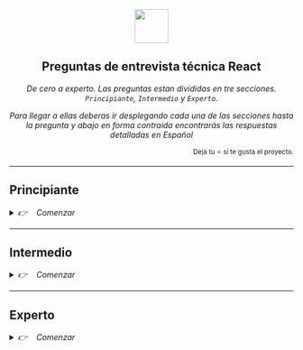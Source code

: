 <div align='center'>
<img height="60" src="https://upload.wikimedia.org/wikipedia/commons/thumb/a/a7/React-icon.svg/539px-React-icon.svg.png">
<h2>Preguntas de entrevista técnica React</h2>

_De cero a experto. Las preguntas estan divididas en tre secciones. `Principiante`, `Intermedio` y `Experto`._

_Para llegar a ellas deberas ir desplegando cada una de las secciones hasta la pregunta y abajo en forma contraida encontrarás las respuestas detalladas en Español_
</div>
<div align='right'>
<sup>Deja tu ⭐ si te gusta el proyecto.</sup>
</div>

---
<h2>Principiante</h2>
<details><summary><i>👉  &nbsp&nbsp Comenzar</i></summary>

---
<p>
<ol start= '1'>
<li>
<details><summary><i>¿Qué es React?</i></summary>
<p>

**React es una biblioteca de JavaScript de código abierto para construir interfaces de usuario.** Está basada en la componetización de la UI: la interfaz se divide en componentes independientes, que contienen su propio estado. Cuando el estado de un componente cambia, React vuelve a renderizar la interfaz.

Esto hace que React sea una herramienta muy útil para construir interfaces complejas, ya que permite dividir la interfaz en piezas más pequeñas y reutilizables.

Fue creada en 2011 por Jordan Walke, un ingeniero de software que trabajaba en Facebook y que quería simplificar la forma de crear interfaces de usuario complejas.

Es una biblioteca muy popular y es usada por muchas empresas como Facebook, Netflix, Airbnb, Twitter, Instagram, etc.

</p>
</details>
</li>
<br>

---
<li>
<details><summary><i>¿Cuáles son las características principales de React?</i></summary>
<p>

Las características principales de React son:

- **Componentes**: React está basado en la componetización de la UI. La interfaz se divide en componentes independientes, que contienen su propio estado. Cuando el estado de un componente cambia, React vuelve a renderizar la interfaz.

- **Virtual DOM**: React usa un DOM virtual para renderizar los componentes. El DOM virtual es una representación en memoria del DOM real. Cuando el estado de un componente cambia, React vuelve a renderizar la interfaz. En lugar de modificar el DOM real, React modifica el DOM virtual y, a continuación, compara el DOM virtual con el DOM real. De esta forma, React sabe qué cambios se deben aplicar al DOM real.

- **Declarativo**: React es declarativo, lo que significa que no se especifica cómo se debe realizar una tarea, sino qué se debe realizar. Esto hace que el código sea más fácil de entender y de mantener.

- **Unidireccional**: React es unidireccional, lo que significa que los datos fluyen en una sola dirección. Los datos fluyen de los componentes padres a los componentes hijos.

- **Universal**: React se puede ejecutar tanto en el cliente como en el servidor. Además, puedes usar React Native para crear aplicaciones nativas para Android e iOS.

</p>
</details>
</li>
<br>

---
<li>
<details><summary><i>¿Qué significa exactamente que sea declarativo?</i></summary>
<p>

No le decimos cómo debe renderizar la interfaz a base de instrucciones. Le decimos qué debe renderizar y React se encarga de renderizarlo.

Un ejemplo entre declarativo e imperativo:

```js
// Declarativo
const element = <h1>Hello, world</h1>

// Imperativo
const element = document.createElement('h1')
element.innerHTML = 'Hello, world'
```
</p>
</details>
</li>
<br>

---
<li>
<details><summary><i>¿Qué es un componente?</i></summary>
<p>

Un componente es una pieza de código que renderiza una parte de la interfaz. Los componentes pueden ser parametrizados, reutilizados y pueden contener su propio estado.

En React los componentes se crean usando funciones o clases.

</p>
</details>
</li>
<br>

---
<li>
<details><summary><i>¿Qué es JSX?</i></summary>
<p>

React usa JSX para declarar qué debe renderizar. JSX es una extensión de JavaScript que permite escribir un código más cercano visualmente a HTML, que mejora la legibilidad del código y hace que sea más fácil de entender.

Sin JSX, deberíamos usar `React.createElement` para crear los elementos de la interfaz manualmente de esta forma:

```js
import { createElement } from 'react'

function Hello () { // un componente es una función! 👀
  return React.createElement(
    'h1', // elemento a renderizar
     null, // atributos del elemento
    'Hola Mundo 👋🌍!' // contenido del elemento
  )
}
```

Esto es muy tedioso y poco legible. Por eso, React usa JSX para declarar qué debe renderizar. Por eso usamos JSX de esta forma:

```jsx
function Hello () {
  return <h1>Hola Mundo 👋🌍!</h1>
}
```

Ambos códigos son equivalentes.

</p>
</details>
</li>
<br>

---
<li>
<details><summary><i>¿Cómo se transforma el JSX?</i></summary>
<p>

**El JSX se transforma en código JavaScript compatible en el navegador usando un *transpilador* o *compilador***. El más famoso es a día de hoy Babel, que utiliza una serie de plugins para ser compatible con la transformación, pero existen otros como SWC.

Puedes ver cómo se transforma el JSX en el [playground de código de Babel](https://babeljs.io/repl/#?browsers=defaults%2C%20not%20ie%2011%2C%20not%20ie_mob%2011&build=&builtIns=false&corejs=3.21&spec=false&loose=false&code_lz=GYVwdgxgLglg9mABACQKYBt10QCgJSIDeAUIogE6pQjlIA8AFgIwB8yc6AhogLLgAm2QLwbgaR3APBuBYfYCEdAPTMWxAL5A&debug=false&forceAllTransforms=false&shippedProposals=false&circleciRepo=&evaluate=false&fileSize=false&timeTravel=false&sourceType=module&lineWrap=true&presets=env%2Creact%2Cstage-2&prettier=false&targets=&version=7.19.5&externalPlugins=&assumptions=%7B%7D).

Hay casos especiales en los que un transpilador no es necesario. Por ejemplo, **Deno tiene soporte nativo para la sintaxis JSX** y no es necesario transformar el código para hacerlo compatible.

</p>
</details>
</li>
<br>

---
<li>
<details><summary><i>¿Cuál es la diferencia entre componente y elemento en React?</i></summary>
<p>

Un componente es una función o clase que recibe props y devuelve un elemento.
Un elemento es un objeto que representa un nodo del DOM o una instancia de un componente de React.

```js
// Elemento que representa un nodo del DOM
{
  type: 'button',
  props: {
    className: 'button button-blue',
    children: {
      type: 'b',
      props: {
        children: 'OK!'
      }
    }
  }
}

// Elemento que representa una instancia de un componente
{
  type: Button,
  props: {
    color: 'blue',
    children: 'OK!'
  }
}
```

</p>
</details>
</li>
<br>

---
<li>
<details><summary><i>¿Cómo crear un componente en React?</i></summary>
<p>

Los componentes en React son funciones o clases que devuelven un elemento de React. Hoy en día lo más recomendado es usar funciones:

```jsx
function HelloWorld() {
  return <h1>Hello World!</h1>
}
```

Pero también puedes usar una clase para crear un componente React:

```jsx
import { Component } from 'react'

class HelloWorld extends Component {
  render() {
    return <h1>Hello World!</h1>
  }
}
```

Lo importante es que el nombre de la función o clase empiece con una letra mayúscula. Esto es necesario para que React pueda distinguir entre componentes y elementos HTML.

</p>
</details>
</li>
<br>

---
<li>
<details><summary><i>¿Qué son las props en React?</i></summary>
<p>

Las props son las propiedades de un componente. Son datos que se pasan de un componente a otro. Por ejemplo, si tienes un componente `Button` que muestra un botón, puedes pasarle una prop `text` para que el botón muestre ese texto:

```jsx
function Button(props) {
  return <button>{props.text}</button>
}
```

Podríamos entender que el componente `Button` es un botón genérico, y que la prop `text` es el texto que se muestra en el botón. Así estamos creando un componente reutilizable.

Debe considerarse además que al usar cualquier expresión JavaScript dentro de JSX debe envolverlos con `{}`, en este caso el objeto `props`, de otra forma JSX lo considerará como texto plano.

Para usarlo, indicamos el nombre del componente y le pasamos las props que queremos:

```jsx
<Button text="Haz clic aquí" />
<Button text="Seguir a @Kapelu" />
```

Las props son una forma de parametrizar nuestros componentes igual que hacemos con las funciones. Podemos pasarle cualquier tipo de dato a un componente, incluso otros componentes.

</p>
</details>
</li>
<br>

---
<li>
<details><summary><i>¿Qué es el renderizado condicional en React?</i></summary>
<p>

El renderizado condicional es la forma de mostrar un componente u otro dependiendo de una condición.

Para hacer renderizado condicional en React usamos el operador ternario:

```jsx
function Button({ text }) {
  return text
    ? <button>{text}</button>
    : null
}
```

En este caso, si la prop `text` existe, se renderiza el botón. Si no existe, no se renderiza nada.

Es común encontrar implementaciones del renderizado condicional con el operador &&, del tipo:
```jsx
function List({ listArray }) {
  return listArray?.length && listArray.map(item=>item)
}
```

Tiene sentido, si el length es positivo (mayor a cero) renderizamos el map. !Pues no! ❌ Cuidado, si tiene length de cero, el resultado en el navegador sera un 0. Es preferible utilizar el operador ternario, Kent C. Dodds tiene un articulo interesante hablando del tema. [Use ternaries rather than && in JSX](https://kentcdodds.com/blog/use-ternaries-rather-than-and-and-in-jsx)

</p>
</details>
</li>
<br>

---
<li>
<details><summary><i>¿Cómo puedes aplicar clases CSS a un componente en React?</i></summary>
<p>

Para aplicar clases CSS a un componente en React usamos la prop `className`:

```jsx
function Button({ text }) {
  return (
    <button className="button">
      {text}
    </button>
  )
}
```

La razón por la que se llama `className` es porque `class` es una palabra reservada en JavaScript. Por eso, en JSX, tenemos que usar `className` para aplicar clases CSS.

</p>
</details>
</li>
<br>

---
<li>
<details><summary><i>¿Cómo puedes aplicar estilos en línea a un componente en React?</i></summary>
<p>

Para aplicar estilos CSS en línea a un componente en React usamos la prop `style`. La diferencia de cómo lo haríamos con HTML, es que en React los estilos se pasan como un objeto y no como una cadena de texto (esto puede verse más claro con los dobles corchetes, los primeros para indicar que es una expresión JavaScript, y los segundos para crear el objeto):

```jsx
function Button({ text }) {
  return (
    <button style={{ color: 'red', borderRadius: '2px' }}>
      {text}
    </button>
  )
}
```

Fíjate que, además, los nombres de las propiedades CSS están en camelCase.

</p>
</details>
</li>
<br>

---
<li>
<details><summary><i>¿Cómo puedo aplicar estilos de forma condicional a un componente en React?</i></summary>
<p>

Puedes aplicar estilos de forma condicional a un componente en React usando la prop `style` y un operador ternario:

```jsx
function Button({ text, primary }) {
  return (
    <button style={{ color: primary ? 'red' : 'blue' }}>
      {text}
    </button>
  )
}
```

En el caso anterior, si la prop `primary` es `true`, el botón tendrá el color rojo. Si no, tendrá el color azul.

También puedes seguir la misma mecánica usando clases. En este caso, usamos el operador ternario para decidir si añadir o no la clase:

```jsx
function Button({ text, primary }) {
  return (
    <button className={primary ? 'button-primary' : ''}>
      {text}
    </button>
  )
}
```

También podemos usar bibliotecas como `classnames`:

```jsx
import classnames from 'classnames'

function Button({ text, primary }) {
  return (
    <button className={classnames('button', { primary })}>
      {text}
    </button>
  )
}
```

En este caso, si la prop `primary` es `true`, se añadirá la clase `primary` al botón. Si no, no se añadirá. En cambio la clase `button` siempre se añadirá.

</p>
</details>
</li>
<br>

---
<li>
<details><summary><i>¿Qué es el renderizado de listas en React?</i></summary>
<p>

El renderizado de listas es la forma de iterar un array de elementos y renderizar elementos de React para cada uno de ellos.

Para hacer renderizado de listas en React usamos el método `map` de los arrays:

```jsx
function List({ items }) {
  return (
    <ul>
      {items.map(item => (
        <li key={item.id}>{item}</li>
      ))}
    </ul>
  )
}
```

En este caso, se renderiza una lista de elementos usando el componente `List`. El componente `List` recibe una prop `items` que es un array de strings. El componente `List` renderiza un elemento `li` por cada elemento del array.

El elemento `li` tiene una prop `key` que es un identificador único para cada elemento. Esto es necesario para que React pueda identificar cada elemento de la lista y actualizarlo de forma eficiente. Más adelante hay una explicación más detallada sobre esto.

</p>
</details>
</li>
<br>

---
<li>
<details><summary><i>¿Cómo añadir un evento a un componente en React?</i></summary>
<p>

Para añadir un evento a un componente en React usamos la sintaxis `on` y el nombre del evento nativo del navegador en *camelCase*:

```jsx
function Button({ text, onClick }) {
  return (
    <button onClick={onClick}>
      {text}
    </button>
  )
}
```

En este caso, el componente `Button` recibe una prop `onClick` que es una función. Cuando el usuario hace clic en el botón, se ejecuta la función `onClick`.

</p>
</details>
</li>
<br>

---
<li>
<details><summary><i>¿Qué es el estado en React?</i></summary>
<p>

El estado es un objeto que contiene datos que pueden cambiar en el tiempo. En React, el estado se usa para controlar los cambios en la interfaz.

Para que entiendas el concepto, piensa en el interruptor de una habitación. Estos interruptores suelen tener dos estados: encendido y apagado. Cuando accionamos el interruptor y lo ponemos en `on` entonces la luz se enciende y cuando lo ponemos en `off` la luz se apaga.

Este mismo concepto se puede aplicar a la interfaz de usuario. Por ejemplo, el botón Me Gusta de Facebook tendría el estado de `meGusta` a `true` cuando el usuario le ha dado a Me Gusta y a `false` cuando no lo ha hecho.

No solo podemos tener en el estado valores booleanos, también podemos tener objetos, arrays, números, etc.

Por ejemplo, si tienes un componente `Counter` que muestra un contador, puedes usar el estado para controlar el valor del contador.

Para crear un estado en React usamos el hook `useState`:

```jsx
import { useState } from 'react'

function Counter() {
  const [count, setCount] = useState(0)

  return (
    <div>
      <p>Contador: {count}</p>
      <button onClick={() => setCount(count + 1)}>Aumentar</button>
    </div>
  )
}
```

Al usar el hook `useState` este devolverá un `array` de dos posiciones:

0. El valor del estado.
1. La función para cambiar el estado.

Suele usarse desestructuración para facilitar la lectura y ahorrarnos algunas lineas de código. Por otro lado, al pasarle un dato como parámetro al `useState` le estamos indicamos su estado inicial.

Con un componente de clase, la creación del estado sería así:

```jsx
import { Component } from 'react'

class Counter extends Component {
  constructor(props) {
    super(props)
    this.state = { count: 0 }
  }

  render() {
    return (
      <div>
        <p>Contador: {this.state.count}</p>
        <button onClick={() => this.setState({ count: this.state.count + 1 })}>
          Aumentar
        </button>
      </div>
    )
  }
}
```

</p>
</details>
</li>
<br>

---
<li>
<details><summary><i>¿Qué son los hooks?</i></summary>
<p>

Los Hooks son una API de React que nos permite tener estado, y otras características de React, en los componentes creados con una function.

Esto, antes, no era posible y nos obligaba a crear un componente con `class` para poder acceder a todas las posibilidades de la librería.

Hooks es gancho y, precisamente, lo que hacen, es que te permiten enganchar tus componentes funcionales a todas las características que ofrece React.

</p>
</details>
</li>
<br>

---
<li>
<details><summary><i>¿Qué hace el hook <strong>useState</strong>?</i></summary>
<p>

El hook `useState` es utilizado para crear variables de estado, quiere decir que su valor es dinámico, que este puede cambiar en el tiempo y eso requiere una re-renderización del componente donde se utiliza

Recibe un parámetro:

- El valor inicial de nuestra variable de estado.

Devuelve un array con dos variables:

- En primer lugar tenemos la variable que contiene el valor
- La siguiente variable es una función set, requiere el nuevo valor del estado, y este modifica el valor de la variable que anteriormente mencionamos
- Cabe destacar que la función proporciona cómo parametro el valor actual del propio estado. Ex: `setIsOpen(isOpen => !isOpen)`

En este ejemplo mostramos como el valor de `count` se inicializa en 0, y también se renderiza cada vez que el valor es modificado con la función `setCount` en el evento `onClick` del button:

```jsx
import { useState } from 'react'

function Counter() {
  const [count, setCount] = useState(0)

  return (
    <>
      <p>Contador: {count}</p>
      <button onClick={() => setCount(count => count + 1)}>Aumentar</button>
    </>
  )
}
```


</p>
</details>
</li>
<br>

---
<li>
<details><summary><i>¿Qué hace el hook <strong>useEffect</strong>?</i></summary>
<p>

El hook `useEffect` se usa para ejecutar código cuando se renderiza el componente o cuando cambian las dependencias del efecto.

Recibe dos parámetros:

- La función que se ejecutará al cambiar las dependencias o al renderizar el componente.
- Un array de dependencias. Si cambia el valor de alguna dependencia, ejecutará la función.

En este ejemplo mostramos un mensaje en consola cuando carga el componente y cada vez que cambia el valor de `count`:

```jsx
import { useEffect, useState } from 'react'

function Counter() {
  const [count, setCount] = useState(0)

  useEffect(() => {
    console.log('El contador se ha actualizado')
  }, [count])

  return (
    <>
      <p>Contador: {count}</p>
      <button onClick={() => setCount(count + 1)}>Aumentar</button>
    </>
  )
}
```

</p>
</details>
</li>
<br>

---
<li>
<details><summary><i>Explica casos de uso del hook <strong>useEffect</strong></i></summary>
<p>

Podemos usar el hook `useEffect` de diferentes formas, tales como:

- Ejecutar código cuando se renderiza el componente, cuando cambian las dependencias del efecto o cuando se desmonta el componente.
- Por eso puede ser útil para hacer llamadas a APIs, ya que sea nada más montar el componente o cuando cambian las dependencias.
- Realizar tracking de eventos, como Google Analytics, para saber qué páginas visitan los usuarios.
- Podemos validar un formulario para que cada vez que cambie el estado, podamos actualizar la UI y mostrar dónde están los errores.
- Podemos suscribirnos a eventos del navegador, como por ejemplo el evento `resize` para saber cuando el usuario cambia el tamaño de la ventana.

</p>
</details>
</li>
<br>

---
<li>
<details><summary><i>¿Cómo suscribirse a un evento en <strong>useEffect</strong>?</i></summary>
<p>

Dentro de `useEffect` nos podemos suscribir a eventos del navegador, como el evento `resize` para saber cuando el usuario cambia el tamaño de la ventana. Es importante que nos desuscribamos cuando el componente se desmonte para evitar fugas de memoria. Para ello, tenemos que devolver una función dentro del `useEffect` que se ejecutará cuando el componente se desmonte.

```jsx
import { useEffect } from 'react'

function Window() {
  useEffect(() => {
    const handleResize = () => {
      console.log('La ventana se ha redimensionado')
    }

    window.addEventListener('resize', handleResize)

    return () => {
      window.removeEventListener('resize', handleResize)
    }
  }, [])

  return (
    <p>Abre la consola y redimensiona la ventana</p>
  )
}
```

</p>
</details>
</li>
<br>

---
<li>
<details><summary><i>¿Cómo podemos ejecutar código cuando el componente se monta?</i></summary>
<p>

Podemos ejecutar código cuando el componente se monta usando el hook `useEffect` sin pasarle ninguna dependencia. En este caso, la función que se pasa como primer parámetro se ejecutará cuando el componente se monte.

```jsx
import { useEffect } from 'react'

function Component() {
  useEffect(() => {
    console.log('El componente se ha montado')
  }, [])

  return (
    <p>Abre la consola y re-dimensiona la ventana</p>
  )
}
```

</p>
</details>
</li>
<br>

---
<li>
<details><summary><i>¿Qué son los Fragments en React?</i></summary>
<p>

Los Fragments son una forma de agrupar elementos sin añadir un elemento extra al DOM, ya que React no permite devolver varios elementos en un componente, solo un elemento raíz.

Para crear un Fragment en React usamos el componente `Fragment`:

```jsx
import { Fragment } from 'react'

function App() {
  return (
    <Fragment>
      <h1>Titulo</h1>
      <p>Párrafo</p>
    </Fragment>
  )
}
```

También podemos usar la sintaxis de abreviatura:

```jsx
function App() {
  return (
    <>
      <h1>Titulo</h1>
      <p>Párrafo</p>
    </>
  )
}
```

</p>
</details>
</li>
<br>

---
<li>
<details><summary><i>¿Cómo puedes inicializar un proyecto de React desde cero?</i></summary>
<p>

Existen diversas formas de inicializar un proyecto de React desde cero. Una de las formas más sencillas es usando [Vite](https://vitejs.dev/guide/#scaffolding-your-first-vite-project).

```bash
npm create vite@latest your-react-app-name -- --template react
```

> Vite es un empaquetador de aplicaciones web. Se encarga de resolver las dependencias de tu proyecto, levantar un entorno de desarrollo que se refresca automáticamente con cada cambio y de empaquetar tu aplicación para producción con todos los archivos estáticos necesarios.


</p>
</details>
</li>
<br>
</ol>
</details>

---
<h2>Intermedio</h2>
<details><summary><i>👉  &nbsp&nbsp Comenzar</i></summary>

---
<p>
<ol start= '1'>
<li>
<details><summary><i>¿xxxxxxxxxxxxxxxxxxx?</i></summary>
<p>
Lorem ipsum dolor sit amet. Sed fugit minus ea corrupti distinctio eum voluptatem possimus est tenetur distinctio ab dolor deleniti et quasi iste. Ea optio quae ut officiis molestias id maiores impedit ab nemo odio ut eligendi obcaecati sed sunt magni. Eum quas quasi et aperiam omnis ut officia esse in quaerat tempora nam quia consequatur eum dolore omnis nam ipsa quasi. A labore velit ex impedit quisquam vel porro dolorum ut quia odit est illo eaque? Ut ipsa quia At reiciendis officia sit tempore omnis ad quisquam officiis non internos galisum et omnis iure sit facere nihil. Ut dolore voluptatem id voluptatibus consequuntur est expedita voluptas ut minus magni. At quia iure et cupiditate quia vel eveniet suscipit! Id voluptatem consectetur qui exercitationem eius et velit rerum et galisum unde et quam consequuntur et inventore velit! Sed quis illum a illo quisquam ea error sint est earum nihil. Et eligendi perspiciatis et ducimus error ea rerum harum. Non maxime consectetur qui incidunt dolores ut saepe sapiente quo atque suscipit At voluptas inventore.

</p>
</details>
</li>
<br>

---
<li>
<details><summary><i>¿xxxxxxxxxxxxxxxxxxx?</i></summary>
<p>
Lorem ipsum dolor sit amet. Sed fugit minus ea corrupti distinctio eum voluptatem possimus est tenetur distinctio ab dolor deleniti et quasi iste. Ea optio quae ut officiis molestias id maiores impedit ab nemo odio ut eligendi obcaecati sed sunt magni. Eum quas quasi et aperiam omnis ut officia esse in quaerat tempora nam quia consequatur eum dolore omnis nam ipsa quasi. A labore velit ex impedit quisquam vel porro dolorum ut quia odit est illo eaque? Ut ipsa quia At reiciendis officia sit tempore omnis ad quisquam officiis non internos galisum et omnis iure sit facere nihil. Ut dolore voluptatem id voluptatibus consequuntur est expedita voluptas ut minus magni. At quia iure et cupiditate quia vel eveniet suscipit! Id voluptatem consectetur qui exercitationem eius et velit rerum et galisum unde et quam consequuntur et inventore velit! Sed quis illum a illo quisquam ea error sint est earum nihil. Et eligendi perspiciatis et ducimus error ea rerum harum. Non maxime consectetur qui incidunt dolores ut saepe sapiente quo atque suscipit At voluptas inventore.

</p>
</details>
</li>
<br>

---
<li>
<details><summary><i>¿xxxxxxxxxxxxxxxxxxx?</i></summary>
<p>
Lorem ipsum dolor sit amet. Sed fugit minus ea corrupti distinctio eum voluptatem possimus est tenetur distinctio ab dolor deleniti et quasi iste. Ea optio quae ut officiis molestias id maiores impedit ab nemo odio ut eligendi obcaecati sed sunt magni. Eum quas quasi et aperiam omnis ut officia esse in quaerat tempora nam quia consequatur eum dolore omnis nam ipsa quasi. A labore velit ex impedit quisquam vel porro dolorum ut quia odit est illo eaque? Ut ipsa quia At reiciendis officia sit tempore omnis ad quisquam officiis non internos galisum et omnis iure sit facere nihil. Ut dolore voluptatem id voluptatibus consequuntur est expedita voluptas ut minus magni. At quia iure et cupiditate quia vel eveniet suscipit! Id voluptatem consectetur qui exercitationem eius et velit rerum et galisum unde et quam consequuntur et inventore velit! Sed quis illum a illo quisquam ea error sint est earum nihil. Et eligendi perspiciatis et ducimus error ea rerum harum. Non maxime consectetur qui incidunt dolores ut saepe sapiente quo atque suscipit At voluptas inventore.

</p>
</details>
</li>
<br>

---
<li>
<details><summary><i>¿xxxxxxxxxxxxxxxxxxx?</i></summary>
<p>
Lorem ipsum dolor sit amet. Sed fugit minus ea corrupti distinctio eum voluptatem possimus est tenetur distinctio ab dolor deleniti et quasi iste. Ea optio quae ut officiis molestias id maiores impedit ab nemo odio ut eligendi obcaecati sed sunt magni. Eum quas quasi et aperiam omnis ut officia esse in quaerat tempora nam quia consequatur eum dolore omnis nam ipsa quasi. A labore velit ex impedit quisquam vel porro dolorum ut quia odit est illo eaque? Ut ipsa quia At reiciendis officia sit tempore omnis ad quisquam officiis non internos galisum et omnis iure sit facere nihil. Ut dolore voluptatem id voluptatibus consequuntur est expedita voluptas ut minus magni. At quia iure et cupiditate quia vel eveniet suscipit! Id voluptatem consectetur qui exercitationem eius et velit rerum et galisum unde et quam consequuntur et inventore velit! Sed quis illum a illo quisquam ea error sint est earum nihil. Et eligendi perspiciatis et ducimus error ea rerum harum. Non maxime consectetur qui incidunt dolores ut saepe sapiente quo atque suscipit At voluptas inventore.

</p>
</details>
</li>
<br>

---
<li>
<details><summary><i>¿xxxxxxxxxxxxxxxxxxx?</i></summary>
<p>
Lorem ipsum dolor sit amet. Sed fugit minus ea corrupti distinctio eum voluptatem possimus est tenetur distinctio ab dolor deleniti et quasi iste. Ea optio quae ut officiis molestias id maiores impedit ab nemo odio ut eligendi obcaecati sed sunt magni. Eum quas quasi et aperiam omnis ut officia esse in quaerat tempora nam quia consequatur eum dolore omnis nam ipsa quasi. A labore velit ex impedit quisquam vel porro dolorum ut quia odit est illo eaque? Ut ipsa quia At reiciendis officia sit tempore omnis ad quisquam officiis non internos galisum et omnis iure sit facere nihil. Ut dolore voluptatem id voluptatibus consequuntur est expedita voluptas ut minus magni. At quia iure et cupiditate quia vel eveniet suscipit! Id voluptatem consectetur qui exercitationem eius et velit rerum et galisum unde et quam consequuntur et inventore velit! Sed quis illum a illo quisquam ea error sint est earum nihil. Et eligendi perspiciatis et ducimus error ea rerum harum. Non maxime consectetur qui incidunt dolores ut saepe sapiente quo atque suscipit At voluptas inventore.

</p>
</details>
</li>
<br>

---
<li>
<details><summary><i>¿xxxxxxxxxxxxxxxxxxx?</i></summary>
<p>
Lorem ipsum dolor sit amet. Sed fugit minus ea corrupti distinctio eum voluptatem possimus est tenetur distinctio ab dolor deleniti et quasi iste. Ea optio quae ut officiis molestias id maiores impedit ab nemo odio ut eligendi obcaecati sed sunt magni. Eum quas quasi et aperiam omnis ut officia esse in quaerat tempora nam quia consequatur eum dolore omnis nam ipsa quasi. A labore velit ex impedit quisquam vel porro dolorum ut quia odit est illo eaque? Ut ipsa quia At reiciendis officia sit tempore omnis ad quisquam officiis non internos galisum et omnis iure sit facere nihil. Ut dolore voluptatem id voluptatibus consequuntur est expedita voluptas ut minus magni. At quia iure et cupiditate quia vel eveniet suscipit! Id voluptatem consectetur qui exercitationem eius et velit rerum et galisum unde et quam consequuntur et inventore velit! Sed quis illum a illo quisquam ea error sint est earum nihil. Et eligendi perspiciatis et ducimus error ea rerum harum. Non maxime consectetur qui incidunt dolores ut saepe sapiente quo atque suscipit At voluptas inventore.

</p>
</details>
</li>
<br>

---
<li>
<details><summary><i>¿xxxxxxxxxxxxxxxxxxx?</i></summary>
<p>
Lorem ipsum dolor sit amet. Sed fugit minus ea corrupti distinctio eum voluptatem possimus est tenetur distinctio ab dolor deleniti et quasi iste. Ea optio quae ut officiis molestias id maiores impedit ab nemo odio ut eligendi obcaecati sed sunt magni. Eum quas quasi et aperiam omnis ut officia esse in quaerat tempora nam quia consequatur eum dolore omnis nam ipsa quasi. A labore velit ex impedit quisquam vel porro dolorum ut quia odit est illo eaque? Ut ipsa quia At reiciendis officia sit tempore omnis ad quisquam officiis non internos galisum et omnis iure sit facere nihil. Ut dolore voluptatem id voluptatibus consequuntur est expedita voluptas ut minus magni. At quia iure et cupiditate quia vel eveniet suscipit! Id voluptatem consectetur qui exercitationem eius et velit rerum et galisum unde et quam consequuntur et inventore velit! Sed quis illum a illo quisquam ea error sint est earum nihil. Et eligendi perspiciatis et ducimus error ea rerum harum. Non maxime consectetur qui incidunt dolores ut saepe sapiente quo atque suscipit At voluptas inventore.

</p>
</details>
</li>
<br>

---
<li>
<details><summary><i>¿xxxxxxxxxxxxxxxxxxx?</i></summary>
<p>
Lorem ipsum dolor sit amet. Sed fugit minus ea corrupti distinctio eum voluptatem possimus est tenetur distinctio ab dolor deleniti et quasi iste. Ea optio quae ut officiis molestias id maiores impedit ab nemo odio ut eligendi obcaecati sed sunt magni. Eum quas quasi et aperiam omnis ut officia esse in quaerat tempora nam quia consequatur eum dolore omnis nam ipsa quasi. A labore velit ex impedit quisquam vel porro dolorum ut quia odit est illo eaque? Ut ipsa quia At reiciendis officia sit tempore omnis ad quisquam officiis non internos galisum et omnis iure sit facere nihil. Ut dolore voluptatem id voluptatibus consequuntur est expedita voluptas ut minus magni. At quia iure et cupiditate quia vel eveniet suscipit! Id voluptatem consectetur qui exercitationem eius et velit rerum et galisum unde et quam consequuntur et inventore velit! Sed quis illum a illo quisquam ea error sint est earum nihil. Et eligendi perspiciatis et ducimus error ea rerum harum. Non maxime consectetur qui incidunt dolores ut saepe sapiente quo atque suscipit At voluptas inventore.

</p>
</details>
</li>
<br>

---
<li>
<details><summary><i>¿xxxxxxxxxxxxxxxxxxx?</i></summary>
<p>
Lorem ipsum dolor sit amet. Sed fugit minus ea corrupti distinctio eum voluptatem possimus est tenetur distinctio ab dolor deleniti et quasi iste. Ea optio quae ut officiis molestias id maiores impedit ab nemo odio ut eligendi obcaecati sed sunt magni. Eum quas quasi et aperiam omnis ut officia esse in quaerat tempora nam quia consequatur eum dolore omnis nam ipsa quasi. A labore velit ex impedit quisquam vel porro dolorum ut quia odit est illo eaque? Ut ipsa quia At reiciendis officia sit tempore omnis ad quisquam officiis non internos galisum et omnis iure sit facere nihil. Ut dolore voluptatem id voluptatibus consequuntur est expedita voluptas ut minus magni. At quia iure et cupiditate quia vel eveniet suscipit! Id voluptatem consectetur qui exercitationem eius et velit rerum et galisum unde et quam consequuntur et inventore velit! Sed quis illum a illo quisquam ea error sint est earum nihil. Et eligendi perspiciatis et ducimus error ea rerum harum. Non maxime consectetur qui incidunt dolores ut saepe sapiente quo atque suscipit At voluptas inventore.

</p>
</details>
</li>
<br>

---
<li>
<details><summary><i>¿xxxxxxxxxxxxxxxxxxx?</i></summary>
<p>
Lorem ipsum dolor sit amet. Sed fugit minus ea corrupti distinctio eum voluptatem possimus est tenetur distinctio ab dolor deleniti et quasi iste. Ea optio quae ut officiis molestias id maiores impedit ab nemo odio ut eligendi obcaecati sed sunt magni. Eum quas quasi et aperiam omnis ut officia esse in quaerat tempora nam quia consequatur eum dolore omnis nam ipsa quasi. A labore velit ex impedit quisquam vel porro dolorum ut quia odit est illo eaque? Ut ipsa quia At reiciendis officia sit tempore omnis ad quisquam officiis non internos galisum et omnis iure sit facere nihil. Ut dolore voluptatem id voluptatibus consequuntur est expedita voluptas ut minus magni. At quia iure et cupiditate quia vel eveniet suscipit! Id voluptatem consectetur qui exercitationem eius et velit rerum et galisum unde et quam consequuntur et inventore velit! Sed quis illum a illo quisquam ea error sint est earum nihil. Et eligendi perspiciatis et ducimus error ea rerum harum. Non maxime consectetur qui incidunt dolores ut saepe sapiente quo atque suscipit At voluptas inventore.

</p>
</details>
</li>
<br>

---
<li>
<details><summary><i>¿xxxxxxxxxxxxxxxxxxx?</i></summary>
<p>
Lorem ipsum dolor sit amet. Sed fugit minus ea corrupti distinctio eum voluptatem possimus est tenetur distinctio ab dolor deleniti et quasi iste. Ea optio quae ut officiis molestias id maiores impedit ab nemo odio ut eligendi obcaecati sed sunt magni. Eum quas quasi et aperiam omnis ut officia esse in quaerat tempora nam quia consequatur eum dolore omnis nam ipsa quasi. A labore velit ex impedit quisquam vel porro dolorum ut quia odit est illo eaque? Ut ipsa quia At reiciendis officia sit tempore omnis ad quisquam officiis non internos galisum et omnis iure sit facere nihil. Ut dolore voluptatem id voluptatibus consequuntur est expedita voluptas ut minus magni. At quia iure et cupiditate quia vel eveniet suscipit! Id voluptatem consectetur qui exercitationem eius et velit rerum et galisum unde et quam consequuntur et inventore velit! Sed quis illum a illo quisquam ea error sint est earum nihil. Et eligendi perspiciatis et ducimus error ea rerum harum. Non maxime consectetur qui incidunt dolores ut saepe sapiente quo atque suscipit At voluptas inventore.

</p>
</details>
</li>
<br>

---
</ol>
</details>

---
<h2>Experto</h2>
<details><summary><i>👉  &nbsp&nbsp Comenzar</i></summary>

---
<p>
<ol start= '1'>
<li>
<details><summary><i>¿xxxxxxxxxxxxxxxxxxx?</i></summary>
<p>
Lorem ipsum dolor sit amet. Sed fugit minus ea corrupti distinctio eum voluptatem possimus est tenetur distinctio ab dolor deleniti et quasi iste. Ea optio quae ut officiis molestias id maiores impedit ab nemo odio ut eligendi obcaecati sed sunt magni. Eum quas quasi et aperiam omnis ut officia esse in quaerat tempora nam quia consequatur eum dolore omnis nam ipsa quasi. A labore velit ex impedit quisquam vel porro dolorum ut quia odit est illo eaque? Ut ipsa quia At reiciendis officia sit tempore omnis ad quisquam officiis non internos galisum et omnis iure sit facere nihil. Ut dolore voluptatem id voluptatibus consequuntur est expedita voluptas ut minus magni. At quia iure et cupiditate quia vel eveniet suscipit! Id voluptatem consectetur qui exercitationem eius et velit rerum et galisum unde et quam consequuntur et inventore velit! Sed quis illum a illo quisquam ea error sint est earum nihil. Et eligendi perspiciatis et ducimus error ea rerum harum. Non maxime consectetur qui incidunt dolores ut saepe sapiente quo atque suscipit At voluptas inventore.

</p>
</details>
</li>
<br>

---
<li>
<details><summary><i>¿xxxxxxxxxxxxxxxxxxx?</i></summary>
<p>
Lorem ipsum dolor sit amet. Sed fugit minus ea corrupti distinctio eum voluptatem possimus est tenetur distinctio ab dolor deleniti et quasi iste. Ea optio quae ut officiis molestias id maiores impedit ab nemo odio ut eligendi obcaecati sed sunt magni. Eum quas quasi et aperiam omnis ut officia esse in quaerat tempora nam quia consequatur eum dolore omnis nam ipsa quasi. A labore velit ex impedit quisquam vel porro dolorum ut quia odit est illo eaque? Ut ipsa quia At reiciendis officia sit tempore omnis ad quisquam officiis non internos galisum et omnis iure sit facere nihil. Ut dolore voluptatem id voluptatibus consequuntur est expedita voluptas ut minus magni. At quia iure et cupiditate quia vel eveniet suscipit! Id voluptatem consectetur qui exercitationem eius et velit rerum et galisum unde et quam consequuntur et inventore velit! Sed quis illum a illo quisquam ea error sint est earum nihil. Et eligendi perspiciatis et ducimus error ea rerum harum. Non maxime consectetur qui incidunt dolores ut saepe sapiente quo atque suscipit At voluptas inventore.

</p>
</details>
</li>
<br>

---
<li>
<details><summary><i>¿xxxxxxxxxxxxxxxxxxx?</i></summary>
<p>
Lorem ipsum dolor sit amet. Sed fugit minus ea corrupti distinctio eum voluptatem possimus est tenetur distinctio ab dolor deleniti et quasi iste. Ea optio quae ut officiis molestias id maiores impedit ab nemo odio ut eligendi obcaecati sed sunt magni. Eum quas quasi et aperiam omnis ut officia esse in quaerat tempora nam quia consequatur eum dolore omnis nam ipsa quasi. A labore velit ex impedit quisquam vel porro dolorum ut quia odit est illo eaque? Ut ipsa quia At reiciendis officia sit tempore omnis ad quisquam officiis non internos galisum et omnis iure sit facere nihil. Ut dolore voluptatem id voluptatibus consequuntur est expedita voluptas ut minus magni. At quia iure et cupiditate quia vel eveniet suscipit! Id voluptatem consectetur qui exercitationem eius et velit rerum et galisum unde et quam consequuntur et inventore velit! Sed quis illum a illo quisquam ea error sint est earum nihil. Et eligendi perspiciatis et ducimus error ea rerum harum. Non maxime consectetur qui incidunt dolores ut saepe sapiente quo atque suscipit At voluptas inventore.

</p>
</details>
</li>
<br>

---
<li>
<details><summary><i>¿xxxxxxxxxxxxxxxxxxx?</i></summary>
<p>
Lorem ipsum dolor sit amet. Sed fugit minus ea corrupti distinctio eum voluptatem possimus est tenetur distinctio ab dolor deleniti et quasi iste. Ea optio quae ut officiis molestias id maiores impedit ab nemo odio ut eligendi obcaecati sed sunt magni. Eum quas quasi et aperiam omnis ut officia esse in quaerat tempora nam quia consequatur eum dolore omnis nam ipsa quasi. A labore velit ex impedit quisquam vel porro dolorum ut quia odit est illo eaque? Ut ipsa quia At reiciendis officia sit tempore omnis ad quisquam officiis non internos galisum et omnis iure sit facere nihil. Ut dolore voluptatem id voluptatibus consequuntur est expedita voluptas ut minus magni. At quia iure et cupiditate quia vel eveniet suscipit! Id voluptatem consectetur qui exercitationem eius et velit rerum et galisum unde et quam consequuntur et inventore velit! Sed quis illum a illo quisquam ea error sint est earum nihil. Et eligendi perspiciatis et ducimus error ea rerum harum. Non maxime consectetur qui incidunt dolores ut saepe sapiente quo atque suscipit At voluptas inventore.

</p>
</details>
</li>
<br>

---
<li>
<details><summary><i>¿xxxxxxxxxxxxxxxxxxx?</i></summary>
<p>
Lorem ipsum dolor sit amet. Sed fugit minus ea corrupti distinctio eum voluptatem possimus est tenetur distinctio ab dolor deleniti et quasi iste. Ea optio quae ut officiis molestias id maiores impedit ab nemo odio ut eligendi obcaecati sed sunt magni. Eum quas quasi et aperiam omnis ut officia esse in quaerat tempora nam quia consequatur eum dolore omnis nam ipsa quasi. A labore velit ex impedit quisquam vel porro dolorum ut quia odit est illo eaque? Ut ipsa quia At reiciendis officia sit tempore omnis ad quisquam officiis non internos galisum et omnis iure sit facere nihil. Ut dolore voluptatem id voluptatibus consequuntur est expedita voluptas ut minus magni. At quia iure et cupiditate quia vel eveniet suscipit! Id voluptatem consectetur qui exercitationem eius et velit rerum et galisum unde et quam consequuntur et inventore velit! Sed quis illum a illo quisquam ea error sint est earum nihil. Et eligendi perspiciatis et ducimus error ea rerum harum. Non maxime consectetur qui incidunt dolores ut saepe sapiente quo atque suscipit At voluptas inventore.

</p>
</details>
</li>
<br>

---
<li>
<details><summary><i>¿xxxxxxxxxxxxxxxxxxx?</i></summary>
<p>
Lorem ipsum dolor sit amet. Sed fugit minus ea corrupti distinctio eum voluptatem possimus est tenetur distinctio ab dolor deleniti et quasi iste. Ea optio quae ut officiis molestias id maiores impedit ab nemo odio ut eligendi obcaecati sed sunt magni. Eum quas quasi et aperiam omnis ut officia esse in quaerat tempora nam quia consequatur eum dolore omnis nam ipsa quasi. A labore velit ex impedit quisquam vel porro dolorum ut quia odit est illo eaque? Ut ipsa quia At reiciendis officia sit tempore omnis ad quisquam officiis non internos galisum et omnis iure sit facere nihil. Ut dolore voluptatem id voluptatibus consequuntur est expedita voluptas ut minus magni. At quia iure et cupiditate quia vel eveniet suscipit! Id voluptatem consectetur qui exercitationem eius et velit rerum et galisum unde et quam consequuntur et inventore velit! Sed quis illum a illo quisquam ea error sint est earum nihil. Et eligendi perspiciatis et ducimus error ea rerum harum. Non maxime consectetur qui incidunt dolores ut saepe sapiente quo atque suscipit At voluptas inventore.

</p>
</details>
</li>
<br>

---
<li>
<details><summary><i>¿xxxxxxxxxxxxxxxxxxx?</i></summary>
<p>
Lorem ipsum dolor sit amet. Sed fugit minus ea corrupti distinctio eum voluptatem possimus est tenetur distinctio ab dolor deleniti et quasi iste. Ea optio quae ut officiis molestias id maiores impedit ab nemo odio ut eligendi obcaecati sed sunt magni. Eum quas quasi et aperiam omnis ut officia esse in quaerat tempora nam quia consequatur eum dolore omnis nam ipsa quasi. A labore velit ex impedit quisquam vel porro dolorum ut quia odit est illo eaque? Ut ipsa quia At reiciendis officia sit tempore omnis ad quisquam officiis non internos galisum et omnis iure sit facere nihil. Ut dolore voluptatem id voluptatibus consequuntur est expedita voluptas ut minus magni. At quia iure et cupiditate quia vel eveniet suscipit! Id voluptatem consectetur qui exercitationem eius et velit rerum et galisum unde et quam consequuntur et inventore velit! Sed quis illum a illo quisquam ea error sint est earum nihil. Et eligendi perspiciatis et ducimus error ea rerum harum. Non maxime consectetur qui incidunt dolores ut saepe sapiente quo atque suscipit At voluptas inventore.

</p>
</details>
</li>
<br>

---
<li>
<details><summary><i>¿xxxxxxxxxxxxxxxxxxx?</i></summary>
<p>
Lorem ipsum dolor sit amet. Sed fugit minus ea corrupti distinctio eum voluptatem possimus est tenetur distinctio ab dolor deleniti et quasi iste. Ea optio quae ut officiis molestias id maiores impedit ab nemo odio ut eligendi obcaecati sed sunt magni. Eum quas quasi et aperiam omnis ut officia esse in quaerat tempora nam quia consequatur eum dolore omnis nam ipsa quasi. A labore velit ex impedit quisquam vel porro dolorum ut quia odit est illo eaque? Ut ipsa quia At reiciendis officia sit tempore omnis ad quisquam officiis non internos galisum et omnis iure sit facere nihil. Ut dolore voluptatem id voluptatibus consequuntur est expedita voluptas ut minus magni. At quia iure et cupiditate quia vel eveniet suscipit! Id voluptatem consectetur qui exercitationem eius et velit rerum et galisum unde et quam consequuntur et inventore velit! Sed quis illum a illo quisquam ea error sint est earum nihil. Et eligendi perspiciatis et ducimus error ea rerum harum. Non maxime consectetur qui incidunt dolores ut saepe sapiente quo atque suscipit At voluptas inventore.

</p>
</details>
</li>
<br>

---
<li>
<details><summary><i>¿xxxxxxxxxxxxxxxxxxx?</i></summary>
<p>
Lorem ipsum dolor sit amet. Sed fugit minus ea corrupti distinctio eum voluptatem possimus est tenetur distinctio ab dolor deleniti et quasi iste. Ea optio quae ut officiis molestias id maiores impedit ab nemo odio ut eligendi obcaecati sed sunt magni. Eum quas quasi et aperiam omnis ut officia esse in quaerat tempora nam quia consequatur eum dolore omnis nam ipsa quasi. A labore velit ex impedit quisquam vel porro dolorum ut quia odit est illo eaque? Ut ipsa quia At reiciendis officia sit tempore omnis ad quisquam officiis non internos galisum et omnis iure sit facere nihil. Ut dolore voluptatem id voluptatibus consequuntur est expedita voluptas ut minus magni. At quia iure et cupiditate quia vel eveniet suscipit! Id voluptatem consectetur qui exercitationem eius et velit rerum et galisum unde et quam consequuntur et inventore velit! Sed quis illum a illo quisquam ea error sint est earum nihil. Et eligendi perspiciatis et ducimus error ea rerum harum. Non maxime consectetur qui incidunt dolores ut saepe sapiente quo atque suscipit At voluptas inventore.

</p>
</details>
</li>
<br>

---
<li>
<details><summary><i>¿xxxxxxxxxxxxxxxxxxx?</i></summary>
<p>
Lorem ipsum dolor sit amet. Sed fugit minus ea corrupti distinctio eum voluptatem possimus est tenetur distinctio ab dolor deleniti et quasi iste. Ea optio quae ut officiis molestias id maiores impedit ab nemo odio ut eligendi obcaecati sed sunt magni. Eum quas quasi et aperiam omnis ut officia esse in quaerat tempora nam quia consequatur eum dolore omnis nam ipsa quasi. A labore velit ex impedit quisquam vel porro dolorum ut quia odit est illo eaque? Ut ipsa quia At reiciendis officia sit tempore omnis ad quisquam officiis non internos galisum et omnis iure sit facere nihil. Ut dolore voluptatem id voluptatibus consequuntur est expedita voluptas ut minus magni. At quia iure et cupiditate quia vel eveniet suscipit! Id voluptatem consectetur qui exercitationem eius et velit rerum et galisum unde et quam consequuntur et inventore velit! Sed quis illum a illo quisquam ea error sint est earum nihil. Et eligendi perspiciatis et ducimus error ea rerum harum. Non maxime consectetur qui incidunt dolores ut saepe sapiente quo atque suscipit At voluptas inventore.

</p>
</details>
</li>
<br>

---
<li>
<details><summary><i>¿xxxxxxxxxxxxxxxxxxx?</i></summary>
<p>
Lorem ipsum dolor sit amet. Sed fugit minus ea corrupti distinctio eum voluptatem possimus est tenetur distinctio ab dolor deleniti et quasi iste. Ea optio quae ut officiis molestias id maiores impedit ab nemo odio ut eligendi obcaecati sed sunt magni. Eum quas quasi et aperiam omnis ut officia esse in quaerat tempora nam quia consequatur eum dolore omnis nam ipsa quasi. A labore velit ex impedit quisquam vel porro dolorum ut quia odit est illo eaque? Ut ipsa quia At reiciendis officia sit tempore omnis ad quisquam officiis non internos galisum et omnis iure sit facere nihil. Ut dolore voluptatem id voluptatibus consequuntur est expedita voluptas ut minus magni. At quia iure et cupiditate quia vel eveniet suscipit! Id voluptatem consectetur qui exercitationem eius et velit rerum et galisum unde et quam consequuntur et inventore velit! Sed quis illum a illo quisquam ea error sint est earum nihil. Et eligendi perspiciatis et ducimus error ea rerum harum. Non maxime consectetur qui incidunt dolores ut saepe sapiente quo atque suscipit At voluptas inventore.

</p>
</details>
</li>
<br>

---
</ol>
</details>